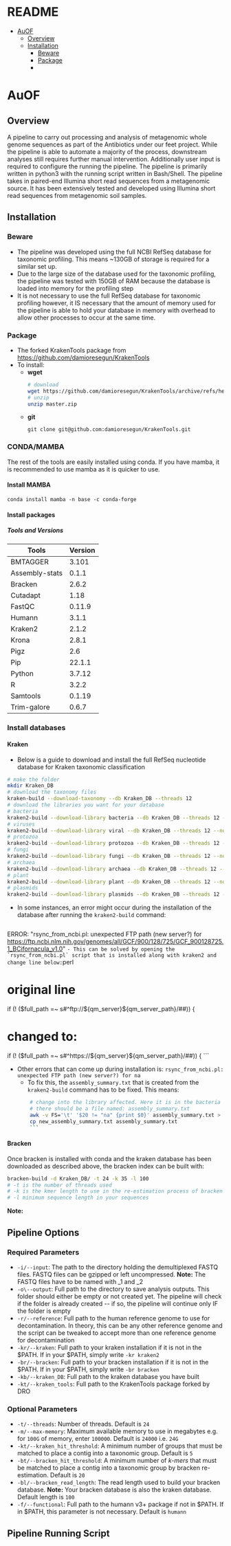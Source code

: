 # README
<!-- toc -->
- [AuOF](#AuOF)
	- [Overview](##Overview)
	- [Installation](##Installation)
		- [Beware](###Beware)
		- [Package](###Package)
		- 
<!-- tocstop -->
# AuOF
## Overview
A pipeline to carry out processing and analysis of metagenomic whole genome sequences as part of the Antibiotics under our feet project. While the pipeline is able to automate a majority of the process, downstream analyses still requires further manual intervention. Additionally user input is required to configure the running the pipeline. The pipeline is primarily written in python3 with the running script written in Bash/Shell. The pipeline takes in paired-end Illumina short read sequences from a metagenomic source. It has been extensively tested and developed using Illumina short read sequences from metagenomic soil samples.
## Installation
### Beware
- The pipeline was developed using the full NCBI RefSeq database for taxonomic profiling. This means ~130GB of storage is required for a similar set up.
- Due to the large size of the database used for the taxonomic profiling, the pipeline was tested with 150GB of RAM because the database is loaded into memory for the profiling step
- It is not necessary to use the full RefSeq database for taxonomic profiling however, it IS necessary that the amount of memory used for the pipeline is able to hold your database in memory with overhead to allow other processes to occur at the same time. 
### Package
- The forked KrakenTools package from https://github.com/damioresegun/KrakenTools
- To install:
	- **wget**
		```bash
		# download
		wget https://github.com/damioresegun/KrakenTools/archive/refs/heads/master.zip
		# unzip
		unzip master.zip
		```
	- **git**
		```
		git clone git@github.com:damioresegun/KrakenTools.git
		```
### CONDA/MAMBA

The rest of the tools are easily installed using conda. If you have mamba, it is recommended to use mamba as it is quicker to use.

#### Install MAMBA
`conda install mamba -n base -c conda-forge`

#### Install packages
##### Tools and Versions
| Tools          | Version |
| -------------- | ------- |
| BMTAGGER       | 3.101   |
| Assembly-stats | 0.1.1   | 
| Bracken        | 2.6.2   |
| Cutadapt       | 1.18    |
| FastQC         | 0.11.9  |
| Humann         | 3.1.1   |
| Kraken2        | 2.1.2   |
| Krona          | 2.8.1   |
| Pigz           | 2.6     |
| Pip            | 22.1.1  |
| Python         | 3.7.12  |
| R              | 3.2.2   |
| Samtools       | 0.1.19  |
| Trim-galore    | 0.6.7   |
### Install databases
#### Kraken
- Below is a guide to download and install the full RefSeq nucleotide database for Kraken taxonomic classification
```bash
# make the folder
mkdir Kraken_DB
# download the taxonomy files
kraken-build --download-taxonomy --db Kraken_DB --threads 12
# download the libraries you want for your database
# bacteria
kraken2-build --download-library bacteria --db Kraken_DB --threads 12 --no-masking
# viruses
kraken2-build --download-library viral --db Kraken_DB --threads 12 --no-masking 
# protozoa
kraken2-build --download-library protozoa --db Kraken_DB --threads 12 --no-masking 
# fungi
kraken2-build --download-library fungi --db Kraken_DB --threads 12 --no-masking 
# archaea
kraken2-build --download-library archaea --db Kraken_DB --threads 12 --no-masking 
# plant
kraken2-build --download-library plant --db Kraken_DB --threads 12 --no-masking 
# plasmids
kraken2-build --download-library plasmids --db Kraken_DB --threads 12 --no-masking
```
- In some instances, an error might occur during the installation of the database after running the `kraken2-build` command:
	```bash
ERROR: "rsync_from_ncbi.pl: unexpected FTP path (new server?) for https://ftp.ncbi.nlm.nih.gov/genomes/all/GCF/900/128/725/GCF_900128725.1_BCifornacula_v1.0"
	```
	- This can be solved by opening the `rsync_from_ncbi.pl` script that is installed along with kraken2 and change line below:
	```perl
# original line
if (! ($full_path =~ s#^ftp://${qm_server}${qm_server_path}/##)) { 
# changed to:
if (! ($full_path =~ s#^https://${qm_server}${qm_server_path}/##)) {
	```
- Other errors that can come up during installation is: `rsync_from_ncbi.pl: unexpected FTP path (new server?) for na`
	- To fix this, the `assembly_summary.txt` that is created from the `kraken2-build` command has to be fixed. This means:
	``` bash
		# change into the library affected. Here it is in the bacteria
		# there should be a file named: assembly_summary.txt
		awk -v FS='\t' '$20 != "na" {print $0}' assembly_summary.txt > new_assembly_summary.txt 
		cp new_assembly_summary.txt assembly_summary.txt
		```
#### Bracken
Once bracken is installed with conda and the kraken database has been downloaded as described above, the bracken index can be built with:
```bash
bracken-build -d Kraken_DB/ -t 24 -k 35 -l 100
# -t is the number of threads used
# -k is the kmer length to use in the re-estimation process of bracken
# -l minimum sequence length in your sequences
```
**Note:** 
## Pipeline Options
### Required Parameters
- `-i/--input`: The path to the directory holding the demultiplexed FASTQ files. FASTQ files can be gzipped or left uncompressed. **Note:** The FASTQ files have to be named with _1 and _2
- `-o\--output`: Full path to the directory to save analysis outputs. This folder should either be empty or not created yet. The pipeline will check if the folder is already created -- if so, the pipeline will continue only IF the folder is empty
- `-r/--reference`: Full path to the human reference genome to use for decontamination. In theory, this can be any other reference genome and the script can be tweaked to accept more than one reference genome for decontamination
- `-kr/--kraken`: Full path to your kraken installation if it is not in the $PATH. If in your $PATH, simply write `-kr kraken2`
- `-br/--bracken`: Full path to your bracken installation if it is not in the $PATH. If in your $PATH, simply write `-br bracken`
- `-kb/--kraken_DB`: Full path to the kraken database you have built
- `-kt/--kraken_tools`: Full path to the KrakenTools package forked by DRO
### Optional Parameters
- `-t/--threads`: Number of threads. Default is `24`
- `-m/--max-memory`:  Maximum available memory to use in megabytes e.g. for `100G` of memory, enter `100000`. Default is `24000` i.e. `24G`
- `-kt/--kraken_hit_threshold`: A minimum number of groups that must be matched to place a contig into a taxonomic group. Default is `5`
- `-bt/--bracken_hit_threshold`: A minimum number of *k-mers* that must be matched to place a contig into a taxonomic group by bracken re-estimation. Default is `20`
- `-bl/--bracken_read_length`: The read length used to build your bracken database. **Note:** Your bracken database is also the kraken database. Default length is `100`
- `-f/--functional`: Full path to the humann v3+ package if not in $PATH. If in $PATH, this parameter is not necessary. Default is `humann`

## Pipeline Running Script
